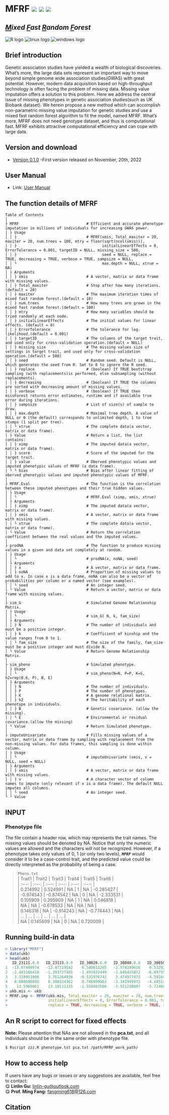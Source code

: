 # MFRF [![](https://img.shields.io/badge/Issues-%2B-brightgreen.svg)](https://github.com/GuLinLin-JMU/MFRF/issues) [![](https://img.shields.io/badge/Release-v1.1.0-important.svg)](https://github.com/GuLinLin-JMU/MFRF/commits/master) [![](https://img.shields.io/badge/license-GPL3.0-blue.svg)](https://github.com/GuLinLin-JMU/MFRF/blob/master/LICENSE)<br>

## *[M](https://github.com/GuLinLin-JMU/MFRF/)ixed [F](https://github.com/GuLinLin-JMU/MFRF/)ast [R](https://github.com/GuLinLin-JMU/MFRF/)andom [F](https://github.com/GuLinLin-JMU/MFRF/)orest*<br>

![](https://halobi.com/wp-content/uploads/2016/08/r_logo.png "R logo")
![](https://encrypted-tbn2.gstatic.com/images?q=tbn:ANd9GcSvCvZWbl922EJkjahQ5gmTpcvsYr3ujQBpMdyX-YG99vGWfTAmfw "linux logo")
![](https://encrypted-tbn3.gstatic.com/images?q=tbn:ANd9GcS3RzhXKSfXpWhWhvClckwi1Llj1j3HvjKpjvU8CQv4cje23TwS "windows logo")

## Brief introduction <br>
Genetic association studies have yielded a wealth of biological discoveries. 
What’s more, the large data sets represent an important way to move beyond 
simple genome wide association studies(GWAS) with great potential. However, 
modern data acquisition based on high-throughput technology is often facing 
the problem of missing data. Missing value imputation offers a solution to 
this problem. Here we address the central issue of missing phenotypes in 
genetic association studies(such as UK Biobank dataset). We herein propose 
a new method which can accomplish non-parametric missing value imputation 
for genetic studies and use a mixed fast random forest algorithm to fit 
the model, named MFRF. What’s more, MFRF does not need genotype dataset, 
and thus is computational fast. MFRF exhibits attractive computational 
efficiency and can cope with large data.

## Version and download <br>
* [Version 0.1.0](https://github.com/GuLinLin-JMU/MFRF/archive/master.zip) -First version released on November, 20th, 2022<br>
## User Manual <br>
* Link: [User Manual](https://github.com/GuLinLin-JMU/MFRF/blob/master/MFRF_User_Manual.pdf)
## The function details of MFRF <br>
```
Table of Contents            
│
├ MFRF                              # Efficient and accurate phenotype imputation in millions of individuals for increasing GWAS power.
│ ├ Usage                          
│ │ ├                               # MFRF(xmis, Total_maxiter = 20, maxiter = 20, num.trees = 100, mtry = floor(sqrt(ncol(xmis))),
│ │ ├                                      initialLinearEffects = 0, ErrorTolerance = 0.001, targetID = NULL, missing_size = 500, 
│ │ ├                                      seed = NULL, replace = TRUE, decreasing = TRUE, verbose = TRUE, sampsize = NULL, 
│ │ └                                      max.depth = NULL, xtrue = NA)
│ ├ Arguments
│ │ ├ xmis                          # A vector, matrix or data frame with missing values.
│ │ ├ Total_maxiter                 # Stop after how many iterations.(default = 20)
│ │ ├ maxiter                       # The maximum iteration times of mixed fast random forest.(default = 10)       
│ │ ├ num.trees                     # How many trees are grown in the mixed fast random forest.(default = 100)
│ │ ├ mtry                          # How many variables should be tried randomly at each node.
│ │ ├ initialLinearEffects          # The initial values for linear effects. (default = 0)
│ │ ├ ErrorTolerance                # The tolerance for log-likelihood.(default = 0.001)
│ │ ├ targetID                      # The columns of the target trait, and used only for cross-validation operation.(default = NULL)
│ │ ├ missing_size                  # The missing values size of settings in target trait, and used only for cross-validation operation.(default = 500)
│ │ ├ seed                          # Random seed. Default is NULL, which generates the seed from R. Set to 0 to ignore the R seed.
│ │ ├ replace                       # (boolean) If TRUE bootstrap sampling (with replacements)is performed, else subsampling (without replacements).
│ │ ├ decreasing                    # (boolean) If TRUE the columns are sorted with decreasing amount of missing values.
│ │ ├ verbose                       # (boolean) If TRUE then missForest returns error estimates, runtime and if available true error during iterations.
│ │ ├ sampsize                      # List of size(s) of sample to draw.
│ │ ├ max.depth                     # Maximal tree depth. A value of NULL or 0 (the default) corresponds to unlimited depth, 1 to tree stumps (1 split per tree).
│ │ └ xtrue                         # The complete data(a vector, matrix or data frame).
│ ├ Value                           # Return a list, the list contains:
│ │ ├ ximp	                        # The imputed data(a vector, matrix or data frame).
│ │ ├ score	                        # Score of the imputed for the target trait.
│ │ ├ value                         # Oberved phenotypic values and imputed phenotypic values of MFRF (a data frame).
│ └ └ bias                          # Bias after linear fitting of oberved phenotypic values and imputed phenotypic values of MFRF.
│ 
├ MFRF.Eval                         # The function is the correlation between these imputed phenotypes and their true hidden values.
│ ├ Usage
│ │ └                               # MFRF.Eval (ximp, xmis, xtrue)
│ ├ Arguments
│ │ ├ ximp                          # The imputed data(a vector, matrix or data frame).
│ │ ├ xmis                          # A vector, matrix or data frame with missing values.
│ │ └ xtrue                         # The complete data(a vector, matrix or data frame).
│ └ Value                           # Return the correlation coefficient between the real values and the imputed values.
│ 	                        
├ prodNA                            # The function to produce missing values in a given and data set completely at random.
│ ├ Usage                          
│ │ └                               # prodNA(x, noNA, seed)
│ ├ Arguments
│ │ ├ x                             # A vector, matrix or data frame.
│ │ ├ noNA                          # Proportion of missing values to add to x. In case x is a data frame, noNA can also be a vector of probabilities per column or a named vector (see examples).
│ │ └ seed                          # An integer seed.
│ └ Value                           # Return a vector, matrix or data frame with missing values.
│
├ sim_G                             # Simulated Genome Relationship Matrix.
│ ├ Usage                         
│ │ └                               # sim_G( N, k, fam_size) 
│ ├ Arguments  
│ │ ├ N                             # The number of individuals and must be a positive integer.
│ │ ├ k                             # Coefficient of kinship and the value ranges from 0 to 1.
│ │ └ fam_size                      # The size of the family, fam_size must be a positive integer and must divide N.
│ └ Value                           # Return Genome Relationship Matrix.
│
├ sim_pheno                         # Simulated phenotype.
│ ├ Usage                         
│ │ └                               # sim_pheno(N=N, P=P, K=G, h2=rep(0.6, P), B, E)
│ ├ Arguments  
│ │ ├ N                             # The number of individuals.
│ │ ├ P                             # The number of phenotypes.
│ │ ├ K                             # A genome relational matrix.
│ │ ├ h2                            # The heritability of each phenotype in individuals.
│ │ ├ B                             # Genetic covariance. (allow the missing).
│ │ └ E                             # Environmental or residual covariance.(allow the missing)
│ └ Value                           # Return Simulated phenotype.
│
├ imputeUnivariate                  # Fills missing values of a vector, matrix or data frame by sampling with replacement from the non-missing values. For data frames, this sampling is done within column.
│ ├ Usage                         
│ │ └                               # imputeUnivariate (xmis, v = NULL, seed = NULL)
│ ├ Arguments
│ │ ├ xmis                          # A vector, matrix or data frame with missing values.
│ │ ├ v                             # A character vector of column names to impute (only relevant if x is a data frame). The default NULL imputes all columns.
│ │ └ seed                          # An integer seed.
└ └ Value                             
```
## INPUT
### Phenotype file
The file contain a header row, which may represents the trait names. The missing values should be denoted by NA. 
Notice that only the numeric values are allowed and the characters will not be recognized. However, if a phenotype 
takes only values of 0, 1 (or only two levels), ***`MFRF`*** would consider it to be a case-control trait, 
and the predicted value could be directly interpreted as the probability of being a case. <br>
> `Pheno.txt` <br>
| Trait1 | Trait2 | Trait3 | Trait4 | Trait5 | Trait6 | <br>
| :---: | :---: |  :---: |  :---: |  :---: | :---: | <br>
| 0.214992 | 0.524991 | NA | 1 | NA | -0.285427 | <br>
| -0.974543 | -0.874542 | NA | 0 | NA | -2.333531 | <br>
| 0.105909 | 0.395909 | NA | 1 | NA | 0.046818 |<br>
| NA | NA | -0.678533 | NA | NA | NA |<br>
| 0.146318 | NA | -0.914243 | NA | -0.774443 | NA |<br>
| ... | ... | ... | ... | ... | ... |<br>
| NA | 0.145609 | NA | 0 | NA | 0.720009 |<br>

## Running build-in data <br>
```R
> library("MFRF")
> data(ukb)
> head(ukb)
   ID_23111.0.0   ID_23115.0.0   ID_30020.0.0   ID_30840.0.0   ID_30850.0.0     ID_50.0.0   ID_30660.0.0   ID_30690.0.0
1  -13.07400974   -12.47319542    0.588613265   -2.574249616    6.532921148   9.798340249   -0.765743678    0.059914511
2  -2.483186418   -1.393727485   -1.493932449   -1.648425872   -6.097557807   0.010440626   -0.534436706    0.264419892
3   3.318953906    3.761264938   -0.532976741    3.474977473   -4.591645791  -0.557710801    0.993769937   -0.688824646
4   8.660696095    8.388324362    0.746899563   -3.341995972   -4.485148772   -4.41061568   -0.640711383    2.931062553
5    13.5960061    13.10111325   -1.558483568   -3.551238007   -5.724882243  -2.582869264        NA        -1.551938619
> ukb.mis <- ukb
> MFRF.imp <- MFRF(ukb.mis, Total_maxiter = 20, maxiter = 20, num.trees = 100, mtry = floor(sqrt(ncol(ukb.mis))), 
>                  initialLinearEffects = 0, ErrorTolerance = 0.001, targetID = 7, missing_size = 500, seed = 123, 
>                  replace = TRUE, decreasing = TRUE, verbose = TRUE, sampsize = NULL, max.depth = NULL, xtrue = NA) 
```

## An R script to correct for fixed effects <br>
**Note:** Please attention that NAs are not allowed in the **pca.txt**,  and all individuals should be in the same order with phenotype file.
```bash
$ Rscript zzz.R phenotype.txt pca.txt /path/MFRF_work_path/
```

## How to access help <br>
If users have any bugs or issues or any suggestions are available, feel free to contact:<br>
:yum: **Linlin Gu:** linlin-gu@outlook.com <br>
:yum: **Prof. Ming Fang:** fangming618@126.com <br>

## Citation <br>
